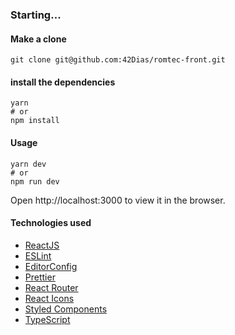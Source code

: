 ### Starting...
#### Make a clone
```
git clone git@github.com:42Dias/romtec-front.git
```
#### install the dependencies
```
yarn
# or
npm install
```
#### Usage
```
yarn dev
# or
npm run dev
```
Open http://localhost:3000 to view it in the browser.

#### Technologies used
* [ReactJS](https://reactjs.org)
* [ESLint](https://eslint.org)
* [EditorConfig](https://editorconfig.org)
* [Prettier](https://prettier.io)
* [React Router](https://reactrouter.com)
* [React Icons](https://react-icons.github.io/react-icons)
* [Styled Components](https://styled-components.com)
* [TypeScript](https://www.typescriptlang.org/)
